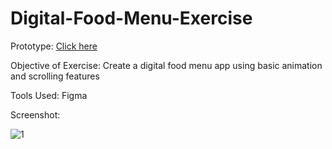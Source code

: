 # Digital-Food-Menu-Exercise


Prototype: [Click here](https://www.figma.com/proto/7fhu1Curgl5eELkygabqgM/OFC-Menu-Exercise?node-id=59%3A34&scaling=scale-down&page-id=2%3A5&starting-point-node-id=59%3A34)

Objective of Exercise: Create a digital food menu app using basic animation and scrolling features

Tools Used: Figma

Screenshot:

![1](https://user-images.githubusercontent.com/93564334/174515545-3e8d7d8b-9f46-44c9-9a05-141eb0b8d457.png)
